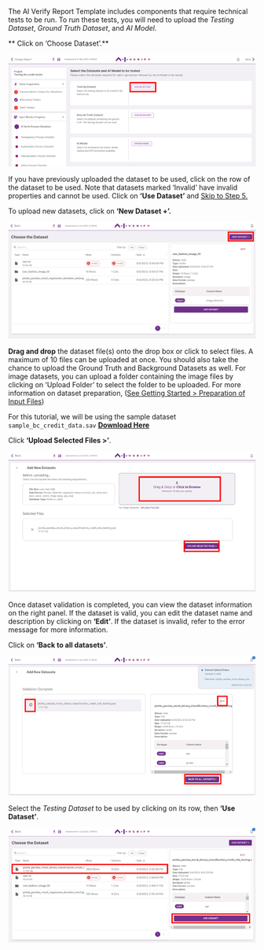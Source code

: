 The AI Verify Report Template includes components that require technical tests to be run. To run these tests, you will need to upload the *Testing Dataset*, *Ground Truth Dataset*, and *AI Model*.

** Click on ‘Choose Dataset’.**

![select-test-dataset](../../res/test-ai-model-generate-report/input-block-1.png)

If you have previously uploaded the dataset to be used, click on the row of the dataset to be used. Note that datasets marked ‘Invalid’ have invalid properties and cannot be used. Click on **‘Use Dataset’** and [Skip to Step 5.](../5-select-ground-truth-dataset)

To upload new datasets, click on **‘New Dataset +’.**

![upload-test-dataset](../../res/test-ai-model-generate-report/dataset-1.png)

**Drag and drop** the dataset file(s) onto the drop box or click to select files. A maximum of 10 files can be uploaded at once. You should also take the chance to upload the Ground Truth and Background Datasets as well. For image datasets, you can upload a folder containing the image files by clicking on ‘Upload Folder’ to select the folder to be uploaded. For more information on dataset preparation, ([See Getting Started > Preparation of Input Files](../../getting-started/preparation-of-input-files.md))

For this tutorial, we will be using the sample dataset `sample_bc_credit_data.sav` [**Download Here**](https://github.com/IMDA-BTG/aiverify/blob/main/examples/data/sample_bc_credit_data.sav?raw=true)

Click **‘Upload Selected Files >’**.

![upload-selected-dataset](../../res/test-ai-model-generate-report/dataset-2.png)

Once dataset validation is completed, you can view the dataset information on the right panel. If the dataset is valid, you can edit the dataset name and description by clicking on **‘Edit’**. If the dataset is invalid, refer to the error message for more information.

Click on **‘Back to all datasets’**.

![back-to-datasets](../../res/test-ai-model-generate-report/dataset-3.png)

Select the *Testing Dataset* to be used by clicking on its row, then **‘Use Dataset’**.

![use-datasets](../../res/test-ai-model-generate-report/dataset-5.png)
